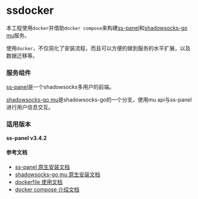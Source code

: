 # ssdocker

本工程使用`docker`并借助`docker compose`来构建[ss-panel][3]和[shadowsocks-go mu][4]服务。

使用`docker`，不仅简化了安装流程，而且可以方便的做到服务的水平扩展，以及数据迁移等。

### 服务组件

[ss-panel][1]是一个shadowsocks多用户的前端。

[shadowsocks-go mu][2]是shadowsocks-go的一个分支，使用mu api与ss-panel进行用户信息交互。

### 适用版本

**ss-panel v3.4.2**

#### 参考文档

- [ss-panel 原生安装文档][5]
- [shadowsocks-go mu 原生安装文档][6]
- [dockerfile 使用文档][7]
- [docker compose 介绍文档][8]


[1]: https://github.com/orvice/ss-panel
[2]: https://github.com/orvice/shadowsocks-go/tree/master/mu
[3]: ./ss-panel
[4]: ./shadowsocks-go
[5]: https://sspanel.xyz/docs/intro/installation
[6]: https://sspanel.xyz/docs/ss-go-mu
[7]: https://docs.docker.com/engine/reference/builder
[8]: https://docs.docker.com/compose
